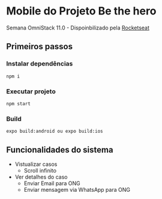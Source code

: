 # Mobile do Projeto **Be the hero**

Semana OmniStack 11.0 - Dispoinbilizado pela [Rocketseat](https://github.com/Rocketseat)

## Primeiros passos

### Instalar dependências

```
npm i
```

### Executar projeto

```
npm start
```

### Build
```
expo build:android ou expo build:ios
```

## Funcionalidades do sistema

- Vistualizar casos
  - Scroll infinito
- Ver detalhes do caso
  - Enviar Email para ONG
  - Enviar mensagem via WhatsApp para ONG